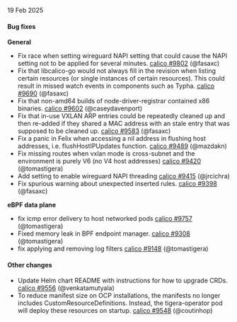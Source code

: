 19 Feb 2025

#### Bug fixes

**General**

 - Fix race when setting wireguard NAPI setting that could cause the NAPI setting not to be applied for several minutes. [calico #9802](https://github.com/projectcalico/calico/pull/9802) (@fasaxc)
 - Fix that libcalico-go would not always fill in the revision when listing certain resources (or single instances of certain resources).  This could result in missed watch events in components such as Typha. [calico #9690](https://github.com/projectcalico/calico/pull/9690) (@fasaxc)
 - Fix that non-amd64 builds of node-driver-registrar contained x86 binaries. [calico #9602](https://github.com/projectcalico/calico/pull/9602) (@caseydavenport)
 - Fix that in-use VXLAN ARP entries could be repeatedly cleaned up and then re-added if they shared a MAC address with an stale entry that was supposed to be cleaned up. [calico #9583](https://github.com/projectcalico/calico/pull/9583) (@fasaxc)
 - Fix a panic in Felix when accessing a nil address in flushing host addresses, i.e. flushHostIPUpdates function. [calico #9489](https://github.com/projectcalico/calico/pull/9489) (@mazdakn)
 - Fix missing routes when vxlan mode is cross-subnet and the environment is purely V6 (no V4 host addresses) [calico #9420](https://github.com/projectcalico/calico/pull/9420) (@tomastigera)
 - Add setting to enable wireguard NAPI threading [calico #9415](https://github.com/projectcalico/calico/pull/9415) (@jrcichra)
 - Fix spurious warning about unexpected inserted rules. [calico #9398](https://github.com/projectcalico/calico/pull/9398) (@fasaxc)

**eBPF data plane**

 - fix icmp error delivery to host networked pods [calico #9757](https://github.com/projectcalico/calico/pull/9757) (@tomastigera)
 - Fixed memory leak in BPF endpoint manager. [calico #9308](https://github.com/projectcalico/calico/pull/9308) (@tomastigera)
 - fix applying and removing log filters [calico #9148](https://github.com/projectcalico/calico/pull/9148) (@tomastigera)


#### Other changes

 - Update Helm chart README with instructions for how to upgrade CRDs. [calico #9556](https://github.com/projectcalico/calico/pull/9556) (@venkatamutyala)
 - To reduce manifest size on OCP installations, the manifests no longer includes CustomResourceDefinitions. Instead, the tigera-operator pod will deploy these resources on startup. [calico #9548](https://github.com/projectcalico/calico/pull/9548) (@coutinhop)